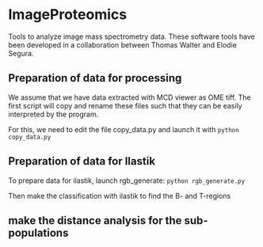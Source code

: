 # ImageProteomics

Tools to analyze image mass spectrometry data.
These software tools have been developed in a collaboration between Thomas Walter and Elodie Segura. 

## Preparation of data for processing

We assume that we have data extracted with MCD viewer as OME tiff. 
The first script will copy and rename these files such that they can be easily interpreted by 
the program. 

For this, we need to edit the file copy_data.py and launch it with 
`python copy_data.py`

## Preparation of data for Ilastik

To prepare data for ilastik, launch rgb_generate:
`python rgb_generate.py`

Then make the classification with ilastik to find the B- and T-regions

## make the distance analysis for the sub-populations

